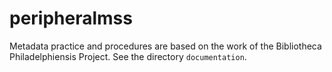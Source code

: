 # peripheralmss

Metadata practice and procedures are based on the work of the Bibliotheca Philadelphiensis Project.
See the directory `documentation`.